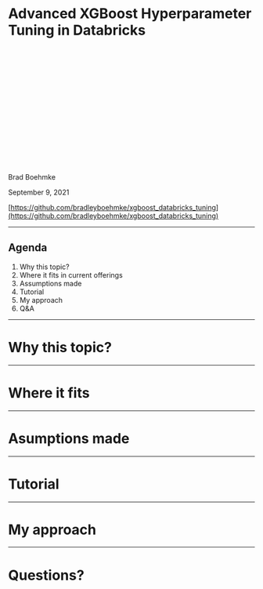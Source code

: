# Advanced XGBoost Hyperparameter Tuning in Databricks

<br><br><br><br><br><br><br><br><br><br><br><br><br><br><br>
Brad Boehmke

September 9, 2021

[https://github.com/bradleyboehmke/xgboost_databricks_tuning](https://github.com/bradleyboehmke/xgboost_databricks_tuning)

---

## Agenda

1. Why this topic?
2. Where it fits in current offerings
3. Assumptions made
4. Tutorial
5. My approach
6. Q&A

---

# Why this topic?


---

# Where it fits


---

# Asumptions made


---

# Tutorial


---

# My approach


---

# Questions?
